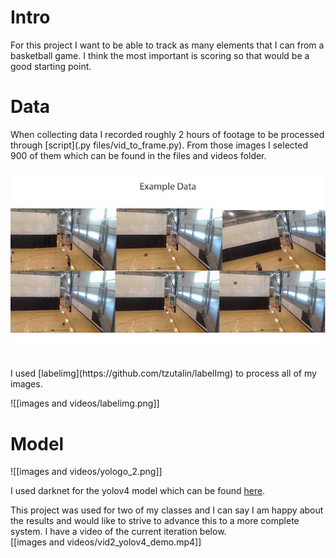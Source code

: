 <h1>Intro</h1>
<b1> For this project I want to be able to track as many elements that I can from a basketball game. I think the most important is scoring so that would be a good starting point.</b1>

<br>
<h1>Data</h1>
<b1>

When collecting data I recorded roughly 2 hours of footage to be processed through 
[script](.py files/vid_to_frame.py). From those images I selected 900 of them which can be found in the files and videos folder.
 
![exampledata](https://github.com/TraePrimm/Basketball_shot_tracker/blob/main/images%20and%20videos/unnamed.jpg?raw=true)

</b1>
<br>
<b1> I used [labelimg](https://github.com/tzutalin/labelImg) to process all of my images.<br>
 
 ![[images and videos/labelimg.png]]</b1>
 
 <h1> Model </h1>
 <b1>
 ![[images and videos/yologo_2.png]]<br>
 
I used darknet for the yolov4 model which can be found [here](https://github.com/AlexeyAB/darknet). </b1>

<b1> This project was used for two of my classes and I can say I am happy about the results and would like to strive to advance this to a more complete system. I have a video of the current iteration below.<br>
  [[images and videos/vid2_yolov4_demo.mp4]]
